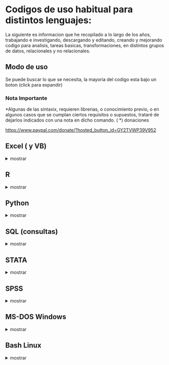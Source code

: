 # Codigos de uso habitual para distintos lenguajes:

La siguiente es informacion que he recopilado a lo largo de los años, trabajando e investigando, descargando y editando, creando y mejorando codigo para analisis, tareas basicas, transformaciones, en distintos grupos de datos, relacionales y no relacionales.

##  Modo de uso
 Se puede buscar lo que se necesita, la mayoria del codigo esta bajo un boton (click para expandir)

### Nota Importante

*Algunas de las sintaxix, requieren librerias, o conocimiento previo, o en algunos casos que se cumplan ciertos requisitos o supuestos, trataré de dejarlos indicados con una nota en dicho comando. ( *)
donaciones

<web> https://www.paypal.com/donate/?hosted_button_id=GY2TVWP39V952 </web>


## Excel ( y VB)

<details><summary> mostrar </summary>
<p> 
 
 </p>
</details>

## R

<details><summary> mostrar </summary>
<p> 
 
 </p>
</details>

## Python

<details><summary> mostrar </summary>
<p> 
 
 </p>
</details>

## SQL (consultas)

<details><summary> mostrar </summary>
<p> 
 
 </p>
</details>

## STATA

<details><summary> mostrar </summary>
<p>
 
 </p>
</details>

## SPSS

<details><summary> mostrar </summary>
<p> 

 </p>
</details>

## MS-DOS Windows

  <details><summary> mostrar </summary>
  <p> 

  <details><summary>Usar MS-DOS (CMD) o command.com o consola de comandos.</summary>
  <p>

        
        - inicio
        
        - ejecutar o buscar
        
        - cmd
        
        - para ejecutarlo en modo administrador, segundo boton del mouse en el icono de la aplicacion, "ejecutar como administrador" 
        
  </p> </details>


  <details><summary> crear textos con detalle de contenido </summary>
  <p> 

  - cmd
        
  - para ejecutarlo en modo administrador, segundo boton del mouse en el icono de la aplicacion, "ejecutar como administrador" 
        
  - entrar en el directorio que necesito mapear
        
  - <code> tree >nombredearchivo.txt /f /a </code>
        
  - <code> dir /s /w >nombrededirectorio.txt </code>
          
  </p> </details>
      
    
    
    
    

  <details><summary>Como cambiar modo de disco duro a AHCI sin formatear:</summary>
  <p>
        - cmd (modo admin)
        
  - <code> bcdedit /set {current} safeboot minimal </code>
        
      #### reiniciar a la bios, activar modo ACHI y listo. entrar a windows de nuevo
        
    - cmd
        
    - <code> bcdedit /deletevalue {current} safeboot </code>
        
    - reiniciar

  </p> </details>




  <details><summary>crear .bat para cerrar programas que no se usan </summary>
  <p>  
        (por ejemplo, antes de editar, o usar algun software muy pesado)

        - creamos un archivo de texto, lo renombramos a xxx.bat y escribimos lo siguiente:
        - echo off
        - taskkil /im nombredelproceso.exe /F
        - echo off
        - exit
        
  </p> </details>


  <details><summary>desactivar programas especificos o paquetes en windows10 (11)</summary>
  <p>  

        listar aplicaciones
        

  - <code> DISM /Online /Get–ProvisionedAppxPackages | select–string Packagename </code>
        
        
        desinstalarlas (cambiando nombre del paquete)
        
  - <code> DISM /Online /Remove–ProvisionedAppxPackage /PackageName:PACKAGENAME </code>
        

  </p> </details>




  <details><summary>realizar escaneo, limpieza de estructura de SO windows en cmd</summary>
  <p>  

          - <code> sfc /scannow </code>
          

          - <code> DISM.exe /Online /Cleanup-image /Restorehealth </code>
        
        
          ***otros codigos para lo mismo por parte:
          
          -DISM /Online /Cleanup /CheckHealth
          -DISM /Online /Cleanup /ScanHealth
          -DISM /Online /Cleanup /RestoreHealth
        
        
        
  </p> </details>


  <details><summary>quitar el bloatware de windows 10 o win11</summary>
  <p> 

    - abrir powershell como admin y ejecutar el siguiente codigo:
        
  <code>  iwr -useb https://git.io/debloat|iex </code>

    - esto creará un punto de restauracion del sistema, y lanzara un script .bat (descrito en github) con el cual puedes quitar lo innecesario de windows 
        
    - acceso al proyecto en github 
- <code> https://gist.github.com/jumarag/738fd121c8f3a37cc6240993853a6977 </code>

  </p>  </details>



  <details><summary>comando para reiniciar a la bios desde cmd</summary>
  <p>

  <code>  shutdown /r /fw /f /t 0  </code>
        
  </p> </details>

</p> </details>



## Bash Linux

  <details><summary>mostrar</summary>
  <p>
      <details><summary>herramientas para usar adb y fastboot en linux</summary>
      </p>

          La mayor parte del tiempo he usado distribuciones basadas en debian, por lo que los comandos estan enfocados en ubuntu (probados 2022)
          - sudo apt-get update
          
        <code> sudo apt-get install android-tools-adb  </code>
        <code> sudo apt-get install android-tools-fastboot </code>
          
          maquina virtual MACOS:
          - descargar el paquete https://github.com/foxlet/macOS-Simple-KVM/archive/refs/heads/master.zip
          instalar:
          <code> sudo apt-get install qemu-system qemu-utils python3 python3-pip </code>
          crear una carpeta con espacio suficiente para la maquina virtual (64gb por defecto en estos comandos)
          abrir terminal en la carpeta descarga, ya descomprimida y ejecutar (Agregar --high-sierra, --mojave, por defecto baja catalina)
          <code> bash jumpstart.sh </code>
          el comando anterior descargará un archivo BaseSystem.img
          crear el archivo que contendrá la maquina virtual
          <code> qemu-img create -f qcow2 MyDisk.qcow2 64G </code>
          abrir con editor de texto el basic.sh y pegar las siguientes lineas al final (si cambiaron el nombre MyDisk poner el que corresponda:
          -drive id=SystemDisk,if=none,file=MyDisk.qcow2 \
          -device ide-hd,bus=sata.4,drive=SystemDisk \
          en el mismo archivo, se puede editar la memoria y la cantidad de nucleos, hilos.
      
      </p></details>

    
  <details><summary>VM ORACLE </summary>
  <p>
      
          iniciar servicio lincebi (en caso que no este funcionando)
          <code> sudo -u lincebi /opt/lincebi/start-pentaho.sh </code>
          <code> sudo docker run -d -p 8080:8080 repo.stratebi.com/lincebi/lincebi-cloud:8.3 </code>
          <code> lincebi </code>
          
  </p></details>
        
      
  <details><summary> **** instalar Rstudio server en linux ubuntu ARM (ampere) *****   </summary>
  <p>
        <code>
          - sudo apt install r-base 
                 
          - sudo apt install r-base-html 
                 
          - sudo apt install r-base 
                
          - sudo apt install r-base-core 
                 
          - sudo apt install r-recommended 
                 
          - sudo apt install -y g++ gcc gfortran libreadline-dev libx11-dev libxt-dev  
         libpng-dev libjpeg-dev libcairo2-dev xvfb 
         libbz2-   dev libzstd-dev liblzma-dev libtiff5 
         libssh-dev libgit2-dev libcurl4-openssl-dev 
         libblas-dev liblapack-dev libopenblas-base 
         zlib1g-dev openjdk-11-jdk 
         texinfo texlive texlive-fonts-extra 
         screen wget libpcre2-dev make  
        
         
          - cd /usr/local/src 
        
         
          - sudo wget https://cran.rstudio.com/src/base/R-4/R-4.2.1.tar.gz 
        
          - sudo su 
                 
          - tar zxvf R-4.2.1.tar.gz 
                 
          - cd R-4.2.1 
                 
          - ./configure --enable-R-shlib --with-blas --with-lapack #optional 
                 
          - make 
                 
          - make install 
                 
          - cd .. 
                 
          - rm -rf R-4.2.1* 
                 
          - exit 
                 
          - R 
                 
        </code>
      
  </p>  </details>    
    
  <details><summary> Iniciar Rstudio Server  adb</summary>
  <p> 
        iniciar R Studio Server en navegador http://IP:8787/auth-sign-in?appUri=%2F 
        
              http://(escribir IP aqui, por ejemplo xx.xxx.xxx.xxx) :8787 
        
              usar credenciales creadas durante la instalacion 
        
        </p>  </details>   
        
  <details><summary>comando para iniciar jupyter notebook (hub) tiene spypark</summary>
  <p>
          
      -en terminal deberia bastar
          
      -  sudo jupterhub 
        
        y entrar al navegador desde cualquier equipo: 
        
          http://(escribir IP aqui, por ejemplo xx.xxx.xxx.xxx):8000/
    
   si no esta funcionando, generar el siguiente report de proxy y darle a kill el numero de proceso, luego re lanzar sudo jupyterhub
   
   ps aux | grep configurable-http-proxy
   
   tambien se pueden probar el siguiente commando 
   unset http_proxy
   
   
  </p> </details>

  <details><summary>BATOCERA (sistema linux emulacion y entretenimiento) </summary>
  <p>
          
  - descargar imagen iso desde paginas oficiales 
        
  - instalar BalenaEtcher desde pagina oficial 
        
  - con balena etcher, seleccionar iso, y destino (por ejemplo disco duro, conectado, o memoria flash usb) 
        
  - conectar el medio en el equipo destino, y bootear desde el, se crearan las configuraciones iniciales automaticamente. 
        
  - copiar los bios que correspondan a la version en la carpeta BIOS 
        
  - copiar los roms a la carpeta roms que corresponda y todo listo. 
        
   
   troubleshooting 
        
   1- equipos con tarjetas nvidia "antiguas" llamemosle drivers 300.xxx o anteriores, usar Batocera 30 maximo (por uso de drivers legacy) 
        
     - activar drivers legacy nvidia en archivo batocera.conf 
        
   2- en notebooks con pantalla rota, deberia tomar el hdmi de forma directa como pantalla inicial, en caso contrario, seguir estas instrucciones: 
        
       - arrancar equipo con batocera, si estamos en esta etapa, el hdmi no recibirá señal. 
        
       - ir a otro equipo del area local, y con Putty (software externo), abrir la ip del equipo batocera, (se puede ver desde el router), con el puerto 22, credenciales por defecto usuario: root, password: linux
       - seguir los siguientes comandos: 
        
         - <code>export DISPLAY=:0.0 </code>
        
         - <code>batocera-resolution listOutputs </code>
        
         - <code>batocera-resolution setOutput <escribir aqui la salida deseada, vista en comando anterior, por ejemplo HDMI-1 > </code>
        
         - <code>batocera-save-overlay </code>
        
       - con eso ya deberiamos poder visualizar el sistema mediante hdmi, para indicar resoluciones, en caso que no la este tomando de forma correcta: 
        
         - <code>export DISPLAY=:0.0 </code>
        
         - <code>batocera-resolution listModes </code>
        
       - En esta etapa ya podriamos saber que resoluciones soporta, y podemos elegirla, editando el archivo /boot/batocera-boot.conf 
        
         -editando o agregando la siguiente linea por ejemplo (recordar que por defecto desde batocera 31 la resolucion es 1920 a 60hx): es.resolution=1280×720.59.94 
        
    3- Para instalar aplicaciones, por ejemplo navegadores, o flatpaks, se hace de forma analoga mediante comandos ssh. 
       


  </p>
  </details>

</p>
</details>

## Android

  <details><summary>mostrar</summary>
  <p>
  <details><summary>usar adb</summary>
  <p>
          abrir cmd, navegar a la carpeta de ADB (se debe instalar), o abrir ventana de comandos en dicha carpeta, por ej: cd/adb
          adb devices
          si el dispositivo esta activo, y con modo de depuracion activado via usb, se vera su codigo. en caso contrario habilitarlo en android.

          para iniciar el bootloader (desde android, conectado por usb)
          - <code>adb restart bootloader</code>
  
          para reiniciar el dispositivo
          - <code>adb restart </code>
  </p>
  </details>


  <details><summary>desbloquear bootloader (en modo fastboot)</summary>
  <p>

          - <code>fastboot flashing unlock</code>
   
          - <code>fastboot flashin unlock_critical</code>
   

          bloquear bootloader % ojo que al desbloquear o bloquear el bootloader el telefono se reinicia de fabrica %

          -<code> fastboot flashing lock</code>
   
          -<code> fastboot flashing lock_critical</code>
   


  </p>
  </details>



  <details><summary>otro</summary>
  <p>

      escribir aqui el texto a expandir.

  </p>
  </details>

  </p>
  </details>

##   Gitbhub pages 

  <details><summary> mostrar </summary>
  <p> 


  <details><summary>ocultar texto, para expandir al hacer click (collapse), (eliminar los espacios despues de cada <)</summary>
  <p>


  </p>
  </details>

  <details>< summary>click para mostrar</summary>
  <p>
      < details>< summary>click para mostrar< / summary>
      < p>
      escribir aqui el texto a expandir. (sin espacios)
      < /p>
      < /details>

  </p>
  </details>



  <details><summary>usar themes en github</summary>
  <p>

    Para usar themes en github con Ruby, se necesita instalar antes de usar en Fedora usar el siguiente comando antes de realizar el bundle.
    - sudo dnf install ruby ruby-devel openssl-devel redhat-rpm-config @development-tools
    - fuente y otras distros: https://jekyllrb.com/docs/installation/other-linux/

  </p>
  </details>

  
  
  
  <details><summary>insertar imagenes em github (webpage):</summary>
  <p>
    usar ! [comentario] (url) sin espacios,  (el link entre parentesis)
    ejemplo (quitar espacio y se verá la imagen insertada: 

    \ ! [imagen de gatito] ( https:// ejemplo-el-meme-del-gato-en-la-mesa-portada.jpg )


    ![imagen de gatito](https://cdn2.actitudfem.com/media/files/styles/big_img/public/images/2019/08/de-donde-salio-el-meme-del-gato-en-la-mesa-portada.jpg)


  </p>
  </details>

  </p>
  </details>
  
